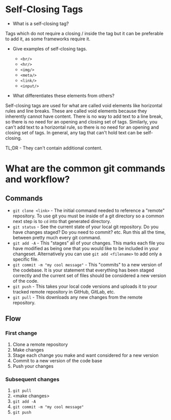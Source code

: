 # Self-Closing Tags

* What is a self-closing tag?

Tags which do not require a closing / inside the tag but it can be preferable to add it, as some frameworks require it.

* Give examples of self-closing tags.

    * `<br/>`
    * `<hr/>`
    * `<img/>`
    * `<meta/>`
    * `<link/>`
    * `<input/>`

* What differentiates these elements from others?

Self-closing tags are used for what are called void elements like horizontal rules and line breaks. These are called void elements because they inherently cannot have content. There is no way to add text to a line break, so there is no need for an opening and closing set of tags. Similarly, you can't add text to a horizontal rule, so there is no need for an opening and closing set of tags. In general, any tag that can't hold text can be self-closing.

TL;DR - They can't contain additional content.

# What are the common git commands and workflow?

## Commands

* `git clone <link>` - The initial command needed to reference a "remote" repository. To use git you must be inside of a git directory so a common next step is to `cd` into that generated directory.
* `git status` - See the current state of your local git repository. Do you have changes staged? Do you need to commit? etc. Run this all the time, between pretty much every git command.
* `git add -A` - This "stages" all of your changes. This marks each file you have modified as being one that you would like to be included in your changeset. Alternatively you can use `git add <filename>` to add only a specific file.
* `git commit -m "my cool message"` - This "commits" to a new version of the codebase. It is your statement that everything has been staged correctly and the current set of files should be considered a new version of the code.
* `git push` - This takes your local code versions and uploads it to your tracked remote repository in GitHub, GitLab, etc.
* `git pull` - This downloads any new changes from the remote repository.

## Flow

### First change

1. Clone a remote repository
2. Make changes
3. Stage each change you make and want considered for a new version
4. Commit to a new version of the code base
5. Push your changes

### Subsequent changes

1. `git pull`
2. \<make changes\>
3. `git add -A`
4. `git commit -m "my cool message"`
5. `git push`
